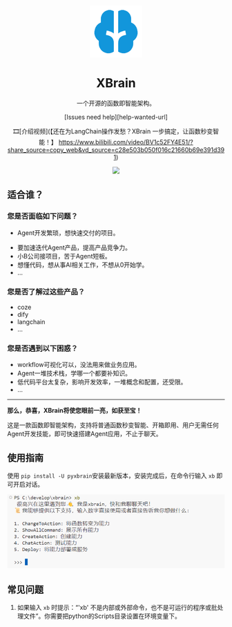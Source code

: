 <div align="center"><a name="readme-top"></a>

<img src="./image/README/logo.png" width="120" height="120" alt="XBrain">
<h1>XBrain</h1>

一个开源的函数即智能架构。

 [Issues need help][help-wanted-url]

🎞️[介绍视频](【还在为LangChain操作发愁？XBrain 一步搞定，让函数秒变智能！】 https://www.bilibili.com/video/BV1c52FY4E51/?share_source=copy_web&vd_source=c28e503b050f016c21660b69e391d391)

![](https://raw.githubusercontent.com/andreasbm/readme/master/assets/lines/rainbow.png)

</div>

## 适合谁？

### 您是否面临如下问题？

- Agent开发繁琐，想快速交付的项目。

* 要加速迭代Agent产品，提高产品竞争力。
* 小B公司接项目，苦于Agent短板。
* 想懂代码，想从事AI相关工作，不想从0开始学。
* …

### 您是否了解过这些产品？

- coze
- dify
- langchain
- ...

### 您是否遇到以下困惑？

* workflow可视化可以，没法用来做业务应用。
* Agent一堆技术栈，学哪一个都要补知识。
* 低代码平台太复杂，影响开发效率，一堆概念和配置，还受限。
* …

---

**那么，恭喜，XBrain将使您眼前一亮，如获至宝！**

这是一款函数即智能架构，支持将普通函数秒变智能、开箱即用、用户无需任何Agent开发技能，即可快速搭建Agent应用，不止于聊天。

## 使用指南

使用 `pip install -U pyxbrain`安装最新版本，安装完成后，在命令行输入 `xb` 即可开启对话。

![1728086044346](image/README/1728086044346.png)

## 常见问题

1. 如果输入 `xb` 时提示：“'xb' 不是内部或外部命令，也不是可运行的程序或批处理文件”。你需要把python的Scripts目录设置在环境变量下。
